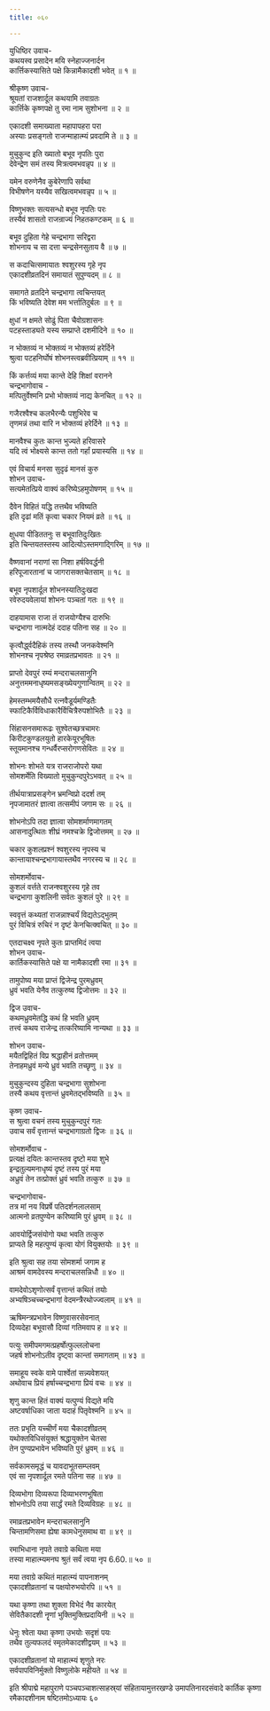 ```yaml
---
title: ०६०

---
```

युधिष्ठिर उवाच-  
कथयस्व प्रसादेन मयि स्नेहाज्जनार्दन  
कार्त्तिकस्यासिते पक्षे किन्नामैकादशी भवेत् ॥ १ ॥


श्रीकृष्ण उवाच-  
श्रूयतां राजशार्दूल कथयामि तवाग्रतः  
कार्त्तिके कृष्णपक्षे तु रमा नाम सुशोभना ॥ २ ॥


एकादशी समाख्याता महापापहरा परा  
अस्याः प्रसङ्गतो राजन्माहात्म्यं प्रवदामि ते ॥ ३ ॥


मुचुकुन्द इति ख्यातो बभूव नृपतिः पुरा  
देवेन्द्रेण समं तस्य मित्रत्वमभवन्नृप ॥ ४ ॥


यमेन वरुणेनैव कुबेरेणापि सर्वथा  
विभीषणेन यस्यैव सखित्वमभवन्नृप ॥ ५ ॥


विष्णुभक्तः सत्यसन्धो बभूव नृपतिः परः  
तस्यैवं शासतो राजन्राज्यं निहतकण्टकम् ॥ ६ ॥


बभूव दुहिता गेहे चन्द्रभागा सरिद्वरा  
शोभनाय च सा दत्ता चन्द्रसेनसुताय वै ॥ ७ ॥


स कदाचित्समायातः श्वशुरस्य गृहे नृप  
एकादशीव्रतदिनं समायातं सुपुण्यदम् ॥ ८ ॥


समागते व्रतदिने चन्द्रभागा त्वचिन्तयत्  
किं भविष्यति देवेश मम भर्त्तातिदुर्बलः ॥ ९ ॥


क्षुधां न क्षमते सोढुं पिता चैवोग्रशासनः  
पटहस्ताड्यते यस्य सम्प्राप्ते दशमीदिने ॥ १० ॥


न भोक्तव्यं न भोक्तव्यं न भोक्तव्यं हरेर्दिने  
श्रुत्वा पटहनिर्घोषं शोभनस्त्वब्रवीत्प्रियाम् ॥ ११ ॥


किं कर्त्तव्यं मया कान्ते देहि शिक्षां वरानने  
चन्द्रभागोवाच -  
मत्पितुर्वेश्मनि प्रभो भोक्तव्यं नाद्य केनचित् ॥ १२ ॥


गजैरश्वैश्च कलभैरन्यैः पशुभिरेव च  
तृणमन्नं तथा वारि न भोक्तव्यं हरेर्दिने ॥ १३ ॥


मानवैश्च कुतः कान्त भुज्यते हरिवासरे  
यदि त्वं भोक्ष्यसे कान्त ततो गर्हां प्रयास्यसि ॥ १४ ॥


एवं विचार्य मनसा सुदृढं मानसं कुरु  
शोभन उवाच-  
सत्यमेतत्प्रिये वाक्यं करिष्येऽहमुपोषणम् ॥ १५ ॥


दैवेन विहितं यद्धि तत्तथैव भविष्यति  
इति दृढां मतिं कृत्वा चकार नियमं व्रते ॥ १६ ॥


क्षुधया पीडिततनुः स बभूवातिदुःखितः  
इति चिन्तयतस्तस्य आदित्योऽस्तमगाद्गिरिम् ॥ १७ ॥


वैष्णवानां नराणां सा निशा हर्षविवर्द्धनी  
हरिपूजारतानां च जागरासक्तचेतसाम् ॥ १८ ॥


बभूव नृपशार्दूल शोभनस्यातिदुःखदा  
रवेरुदयवेलायां शोभनः पञ्चतां गतः ॥ १९ ॥


दाहयामास राजा तं राजयोग्यैश्च दारुभिः  
चन्द्रभागा नात्मदेहं ददाह पतिना सह ॥ २० ॥


कृत्वौर्द्ध्वदैहिकं तस्य तस्थौ जनकवेश्मनि  
शोभनश्च नृपश्रेष्ठ रमाव्रतप्रभावतः ॥ २१ ॥


प्राप्तो देवपुरं रम्यं मन्दराचलसानुनि  
अनुत्तममनाधृष्यमसङ्ख्येयगुणान्वितम् ॥ २२ ॥


हेमस्तम्भमयैसौधै रत्नवैडूर्यमण्डितैः  
स्फाटिकैर्विविधाकारैर्विचित्रैरुपशोभितैः ॥ २३ ॥


सिंहासनसमारूढः सुश्वेतच्छत्रचामरः  
किरीटकुण्डलयुतो हारकेयूरभूषितः  
स्तूयमानश्च गन्धर्वैरप्सरोगणसेवितः ॥ २४ ॥


शोभनः शोभते यत्र राजराजोपरो यथा  
सोमशर्मेति विख्यातो मुचुकुन्दपुरेऽभवत् ॥ २५ ॥


तीर्थयात्राप्रसङ्गेन भ्रमन्विप्रो ददर्श तम्  
नृपजामातरं ज्ञात्वा तत्समीपं जगाम सः ॥ २६ ॥


शोभनोऽपि तदा ज्ञात्वा सोमशर्माणमागतम्  
आसनादुत्थितः शीघ्रं नमश्चक्रे द्विजोत्तमम् ॥ २७ ॥


चकार कुशलप्रश्नं श्वशुरस्य नृपस्य च  
कान्तायाश्चन्द्रभागायास्तथैव नगरस्य च ॥ २८ ॥


सोमशर्मोवाच-  
कुशलं वर्त्तते राजन्श्वशुरस्य गृहे तव  
चन्द्रभागा कुशलिनी सर्वतः कुशलं पुरे ॥ २९ ॥


स्ववृत्तं कथ्यतां राजन्नाश्चर्यं विद्यतेऽद्भुतम्  
पुरं विचित्रं रुचिरं न दृष्टं केनचित्क्वचित् ॥ ३० ॥


एतदाचक्ष्व नृपते कुतः प्राप्तमिदं त्वया  
शोभन उवाच-  
कार्तिकस्यासिते पक्षे या नामैकादशी रमा ॥ ३१ ॥


तामुपोष्य मया प्राप्तं द्विजेन्द्र पुरमध्रुवम्  
ध्रुवं भवति येनैव तत्कुरुष्व द्विजोत्तमः ॥ ३२ ॥


द्विज उवाच-  
कथमध्रुवमेतद्धि कथं हि भवति ध्रुवम्  
तत्त्वं कथय राजेन्द्र तत्करिष्यामि नान्यथा ॥ ३३ ॥


शोभन उवाच-  
मयैतद्विहितं विप्र श्रद्धाहीनं व्रतोत्तमम्  
तेनाहमध्रुवं मन्ये ध्रुवं भवति तच्छृणु ॥ ३४ ॥


मुचुकुन्दस्य दुहिता चन्द्रभागा सुशोभना  
तस्यै कथय वृत्तान्तं ध्रुवमेतद्भविष्यति ॥ ३५ ॥


कृष्ण उवाच-  
स श्रुत्वा वचनं तस्य मुचुकुन्दपुरं गतः  
उवाच सर्वं वृत्तान्त्तं चन्द्रभागाग्रतो द्विजः ॥ ३६ ॥


सोमशर्मोवाच -  
प्रत्यक्षं दयितः कान्तस्तव दृष्टो मया शुभे  
इन्द्रतुल्यमनाधृष्यं दृष्टं तस्य पुरं मया  
अध्रुवं तेन तत्प्रोक्तं ध्रुवं भवति तत्कुरु ॥ ३७ ॥


चन्द्रभागोवाच-  
तत्र मां नय विप्रर्षे पतिदर्शनलालसाम्  
आत्मनो व्रतपुण्येन करिष्यामि पुरं ध्रुवम् ॥ ३८ ॥


आवयोर्द्विजसंयोगो यथा भवति तत्कुरु  
प्राप्यते हि महत्पुण्यं कृत्वा योगं वियुक्तयोः ॥ ३९ ॥


इति श्रुत्वा सह तया सोमशर्मा जगाम ह  
आश्रमं वामदेवस्य मन्दराचलसन्निधौ ॥ ४० ॥


वामदेवोऽशृणोत्सर्वं वृत्तान्तं कथितं तयोः  
अभ्यषिञ्चच्चन्द्रभागां वेदमन्त्रैरथोज्ज्वलाम् ॥ ४१ ॥


ऋषिमन्त्रप्रभावेन विष्णुवासरसेवनात्  
दिव्यदेहा बभूवासौ दिव्यां गतिमवाप ह ॥ ४२ ॥


पत्युः समीपमगमत्प्रहर्षोत्फुल्ललोचना  
जहर्ष शोभनोऽतीव दृष्ट्वा कान्तां समागताम् ॥ ४३ ॥


समाहूय स्वके वामे पार्श्वेतां सन्न्यवेशयत्  
अथोवाच प्रियं हर्षाच्चन्द्रभागा प्रियं वचः ॥ ४४ ॥


शृणु कान्त हितं वाक्यं यत्पुण्यं विद्यते मयि  
अष्टवर्षाधिका जाता यदाहं पितृवेश्मनि ॥ ४५ ॥


ततः प्रभृति यच्चीर्णं मया चैकादशीव्रतम्  
यथोक्तविधिसंयुक्तं श्रद्धायुक्तेन चेतसा  
तेन पुण्यप्रभावेन भविष्यति पुरं ध्रुवम् ॥ ४६ ॥


सर्वकामसमृद्धं च यावदाभूतसम्प्लवम्  
एवं सा नृपशार्दूल रमते पतिना सह ॥ ४७ ॥


दिव्यभोगा दिव्यरूपा दिव्याभरणभूषिता  
शोभनोऽपि तया सार्द्धं रमते दिव्यविग्रहः ॥ ४८ ॥


रमाव्रतप्रभावेन मन्दराचलसानुनि  
चिन्तामणिसमा ह्येषा कामधेनुसमाथ वा ॥ ४९ ॥


रमाभिधाना नृपते तवाग्रे कथिता मया  
तस्या माहात्म्यमनघ श्रुतं सर्वं त्वया नृप 6.60.॥ ५० ॥


मया तवाग्रे कथितं माहात्म्यं पापनाशनम्  
एकादशीव्रतानां च पक्षयोरुभयोरपि ॥ ५१ ॥


यथा कृष्णा तथा शुक्ला विभेदं नैव कारयेत्  
सेवितैकादशी नॄणां भुक्तिमुक्तिप्रदायिनी ॥ ५२ ॥


धेनुः श्वेता यथा कृष्णा उभयोः सदृशं पयः  
तथैव तुल्यफलदं स्मृतमेकादशीद्वयम् ॥ ५३ ॥


एकादशीव्रतानां यो माहात्म्यं शृणुते नरः  
सर्वपापविनिर्मुक्तो विष्णुलोके महीयते ॥ ५४ ॥


इति श्रीपाद्मे महापुराणे पञ्चपञ्चाशत्साहस्र्यां संहितायामुत्तरखण्डे उमापतिनारदसंवादे कार्तिक कृष्णा रमैकादशीनाम षष्टितमोऽध्यायः ६०